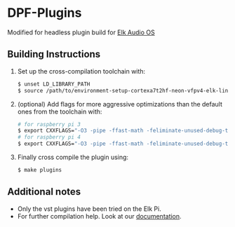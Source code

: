 # DPF-Plugins

Modified for headless plugin build for [Elk Audio OS](https://elk.audio)

## Building Instructions

1. Set up the cross-compilation toolchain with:

   ```bash
   $ unset LD_LIBRARY_PATH
   $ source /path/to/environment-setup-cortexa7t2hf-neon-vfpv4-elk-linux-gnueabi
   ```

2. (optional) Add flags for more aggressive optimizations than the default ones from the toolchain with:

   ```bash
   # for raspberry pi 3
   $ export CXXFLAGS="-O3 -pipe -ffast-math -feliminate-unused-debug-types -funroll-loops -mvectorize-with-neon-quad"
   # for raspberry pi 4
   $ export CXXFLAGS="-O3 -pipe -ffast-math -feliminate-unused-debug-types -funroll-loops"
   ```

3. Finally cross compile the plugin using:

   ```bash
   $ make plugins
   ```

## Additional notes

* Only the vst plugins have been tried on the Elk Pi.
* For further compilation help. Look at our [documentation](https://github.com/elk-audio/elk-docs/blob/master/documents/building_plugins_for_elk.md).
